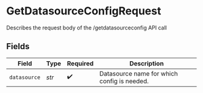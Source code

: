 # GetDatasourceConfigRequest

Describes the request body of the /getdatasourceconfig API call


## Fields

| Field                                       | Type                                        | Required                                    | Description                                 |
| ------------------------------------------- | ------------------------------------------- | ------------------------------------------- | ------------------------------------------- |
| `datasource`                                | *str*                                       | :heavy_check_mark:                          | Datasource name for which config is needed. |